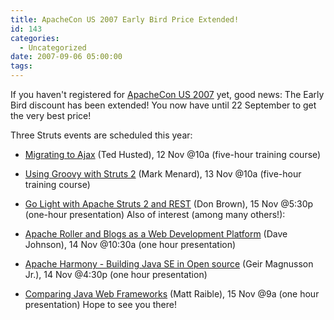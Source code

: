 ```yaml
---
title: ApacheCon US 2007 Early Bird Price Extended!
id: 143
categories:
  - Uncategorized
date: 2007-09-06 05:00:00
tags:
---
```


If you haven't registered for [ApacheCon US 2007](http://www.us.apachecon.com/) yet, good news: The Early Bird discount has been extended! You now have until 22 September to get the very best price!

Three Struts events are scheduled this year:

*   [Migrating to Ajax](http://us.apachecon.com/us2007/program/talk/1883) (Ted Husted), 12 Nov @10a (five-hour training course)
*   [Using Groovy with Struts 2](http://us.apachecon.com/us2007/program/talk/1880) (Mark Menard), 13 Nov @10a (five-hour training course)
*   [Go Light with Apache Struts 2 and REST](http://us.apachecon.com/us2007/program/talk/2058) (Don Brown), 15 Nov @5:30p (one-hour presentation)
Also of interest (among many others!):

*   [Apache Roller and Blogs as a Web Development Platform](http://us.apachecon.com/us2007/program/talk/2023) (Dave Johnson), 14 Nov @10:30a (one hour presentation)
*   [Apache Harmony - Building Java SE in Open source](http://us.apachecon.com/us2007/program/talk/1903) (Geir Magnusson Jr.), 14 Nov @4:30p (one hour presentation)
*   [Comparing Java Web Frameworks](http://us.apachecon.com/us2007/program/talk/1994) (Matt Raible), 15 Nov @9a (one hour presentation)
Hope to see you there!